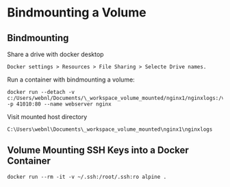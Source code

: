 # Bindmounting a Volume

## Bindmounting

Share a drive with docker desktop

```
Docker settings > Resources > File Sharing > Selecte Drive names.
```

Run a container with bindmounting a volume:

```
docker run --detach -v c:/Users/webnl/Documents/\_workspace_volume_mounted/nginx1/nginxlogs:/var/log/nginx -p 41010:80 --name webserver nginx
```

Visit mounted host directory

```
C:\Users\webnl\Documents\_workspace_volume_mounted\nginx1\nginxlogs
```

## Volume Mounting SSH Keys into a Docker Container

```
docker run --rm -it -v ~/.ssh:/root/.ssh:ro alpine .
```
